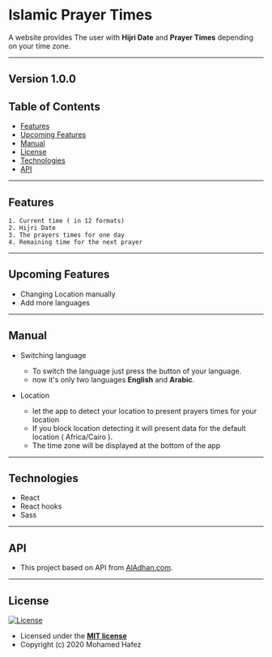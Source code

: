 # Islamic Prayer Times

A website provides The user with **Hijri Date** and **Prayer Times** depending on your time zone.

---
 **Version 1.0.0**
---
## Table of Contents
- [Features](#features)
- [Upcoming Features](#upcoming-features)
- [Manual](#manual)
- [License](#license)
- [Technologies](#technologies)
- [API](#api)
---

## Features
	1. Current time ( in 12 formats)
	2. Hijri Date
	3. The prayers times for one day
	4. Remaining time for the next prayer

---
## Upcoming Features
  - Changing Location manually
  - Add more languages

---
## Manual
 - Switching language
	- To switch the language just press the button of your language.
	- now it's only two languages **English** and **Arabic**.

 - Location
	 - let the app to detect your location to present prayers times for your location
	 -  If you block location detecting it will present data for the default location ( Africa/Cairo ).
	 - The time zone will be displayed at the bottom of the app
---

## Technologies
  - React
  - React hooks
  - Sass
---
## API
  - This project based on  API from [AlAdhan.com](https://aladhan.com/prayer-times-api).
---
## License
[![License](http://img.shields.io/:license-mit-blue.svg?style=flat-square)](http://badges.mit-license.org)

- Licensed under the **[MIT license](LICENSE)**
- Copyright (c) 2020 Mohamed Hafez
